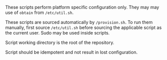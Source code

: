 These scripts perform platform specific configuration only. They may may use of
`obtain` from `/etc/util.sh`.

These scripts are sourced automatically by `/provision.sh`.  To run them
manually, first source `/etc/util.sh` before sourcing the applicable script as
the current user. Sudo may be used inside scripts.

Script working directory is the root of the repository.

Script should be idempotent and not result in lost configuration.
